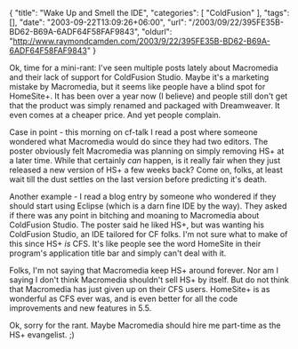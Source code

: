 {
	"title": "Wake Up and Smell the IDE",
	"categories": [
		"ColdFusion"
	],
	"tags": [],
	"date": "2003-09-22T13:09:26+06:00",
	"url": "/2003/09/22/395FE35B-BD62-B69A-6ADF64F58FAF9843",
	"oldurl": "http://www.raymondcamden.com/2003/9/22/395FE35B-BD62-B69A-6ADF64F58FAF9843"
}

Ok, time for a mini-rant: I've seen multiple posts lately about Macromedia and their lack of support for ColdFusion Studio. Maybe it's a marketing mistake by Macromedia, but it seems like people have a blind spot for HomeSite+. It has been over a year now (I believe) and people still don't get that the product was simply renamed and packaged with Dreamweaver. It even comes at a cheaper price. And yet people complain.

Case in point - this morning on cf-talk I read a post where someone wondered what Macromedia would do since they had two editors. The poster obviously felt Macromedia was planning on simply removing HS+ at a later time. While that certainly <i>can</i> happen, is it really fair when they just released a new version of HS+ a few weeks back? Come on, folks, at least wait till the dust settles on the last version before predicting it's death.

Another example - I read a blog entry by someone who wondered if they should start using Eclipse (which is a darn fine IDE by the way). They asked if there was any point in bitching and moaning to Macromedia about ColdFusion Studio. The poster said he liked HS+, but was wanting his ColdFusion Studio, an IDE tailored for CF folks. I'm not sure what to make of this since HS+ <i>is</i> CFS. It's like people see the word HomeSite in their program's application title bar and simply can't deal with it.

Folks, I'm not saying that Macromedia keep HS+ around forever. Nor am I saying I don't think Macromedia shouldn't sell HS+ by itself. But do not think that Macromedia has just given up on their CFS users. HomeSite+ is as wonderful as CFS ever was, and is even better for all the code improvements and new features in 5.5.

Ok, sorry for the rant. Maybe Macromedia should hire me part-time as the HS+ evangelist. ;)